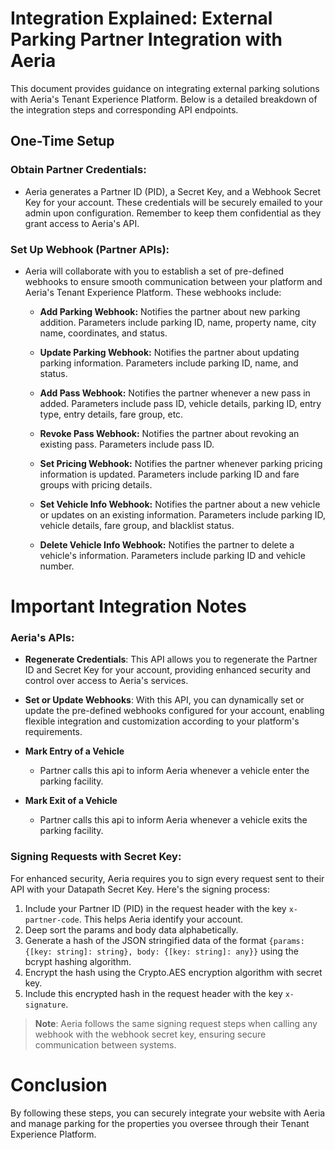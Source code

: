 # Integration Explained: External Parking Partner Integration with Aeria

This document provides guidance on integrating external parking solutions with Aeria's Tenant Experience Platform. Below is a detailed breakdown of the integration steps and corresponding API endpoints.

## One-Time Setup

### Obtain Partner Credentials:

- Aeria generates a Partner ID (PID), a Secret Key, and a Webhook Secret Key for your account. These credentials will be securely emailed to your admin upon configuration. Remember to keep them confidential as they grant access to Aeria's API.

### Set Up Webhook (Partner APIs):

- Aeria will collaborate with you to establish a set of pre-defined webhooks to ensure smooth communication between your platform and Aeria's Tenant Experience Platform. These webhooks include:

    - **Add Parking Webhook:** Notifies the partner about new parking addition. Parameters include parking ID, name, property name, city name, coordinates, and status.

    - **Update Parking Webhook:** Notifies the partner about updating parking information. Parameters include parking ID, name, and status.

    - **Add Pass Webhook:** Notifies the partner whenever a new pass in added. Parameters include pass ID, vehicle details, parking ID, entry type, entry details, fare group, etc.

    - **Revoke Pass Webhook:** Notifies the partner about revoking an existing pass. Parameters include pass ID.

    - **Set Pricing Webhook:** Notifies the partner whenever parking pricing information is updated. Parameters include parking ID and fare groups with pricing details.

    - **Set Vehicle Info Webhook:** Notifies the partner about a new vehicle or updates on an existing information. Parameters include parking ID, vehicle details, fare group, and blacklist status.

    - **Delete Vehicle Info Webhook:** Notifies the partner to delete a vehicle's information. Parameters include parking ID and vehicle number.

# Important Integration Notes

### Aeria's APIs:

- **Regenerate Credentials**: This API allows you to regenerate the Partner ID and Secret Key for your account, providing enhanced security and control over access to Aeria's services.

- **Set or Update Webhooks**: With this API, you can dynamically set or update the pre-defined webhooks configured for your account, enabling flexible integration and customization according to your platform's requirements.

- **Mark Entry of a Vehicle**
    - Partner calls this api to inform Aeria whenever a vehicle enter the parking facility.

- **Mark Exit of a Vehicle**
    - Partner calls this api to inform Aeria whenever a vehicle exits the parking facility.

### Signing Requests with Secret Key:

For enhanced security, Aeria requires you to sign every request sent to their API with your Datapath Secret Key. Here's the signing process:

1. Include your Partner ID (PID) in the request header with the key `x-partner-code`. This helps Aeria identify your account.
2. Deep sort the params and body data alphabetically.
3. Generate a hash of the JSON stringified data of the format `{params: {[key: string]: string}, body: {[key: string]: any}}` using the bcrypt hashing algorithm.
4. Encrypt the hash using the Crypto.AES encryption algorithm with secret key.
5. Include this encrypted hash in the request header with the key `x-signature`.

> **Note**: Aeria follows the same signing request steps when calling any webhook with the webhook secret key, ensuring secure communication between systems.

# Conclusion

By following these steps, you can securely integrate your website with Aeria and manage parking for the properties you oversee through their Tenant Experience Platform.